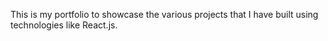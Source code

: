 This is my portfolio to showcase the various projects that I have built using technologies like React.js.
